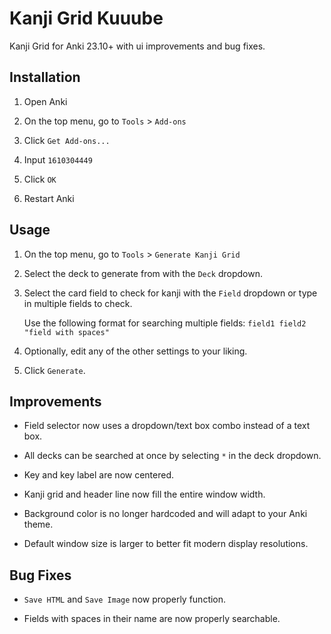 # Kanji Grid Kuuube

Kanji Grid for Anki 23.10+ with ui improvements and bug fixes.

## Installation

1. Open Anki

2. On the top menu, go to `Tools` > `Add-ons`

3. Click `Get Add-ons...`

4. Input `1610304449`

5. Click `OK`

6. Restart Anki

## Usage

1. On the top menu, go to `Tools` > `Generate Kanji Grid`

2. Select the deck to generate from with the `Deck` dropdown.

3. Select the card field to check for kanji with the `Field` dropdown or type in multiple fields to check.

    Use the following format for searching multiple fields: `field1 field2 "field with spaces"`

4. Optionally, edit any of the other settings to your liking.

4. Click `Generate`.

## Improvements

- Field selector now uses a dropdown/text box combo instead of a text box.

- All decks can be searched at once by selecting `*` in the deck dropdown.

- Key and key label are now centered.

- Kanji grid and header line now fill the entire window width.

- Background color is no longer hardcoded and will adapt to your Anki theme.

- Default window size is larger to better fit modern display resolutions.

## Bug Fixes

- `Save HTML` and `Save Image` now properly function.

- Fields with spaces in their name are now properly searchable.
